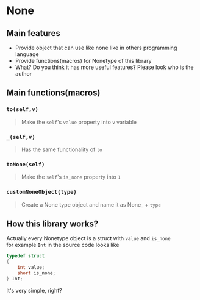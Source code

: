 # None
## Main features
- Provide object that can use like none like in others programming language
- Provide functions(macros) for Nonetype of this library
- What? Do you think it has more useful features? Please look who is the author
## Main functions(macros)
### `to(self,v)`
> Make the `self`'s `value` property into `v` variable
### `_(self,v)`
> Has the same functionality of `to`
### `toNone(self)`
> Make the `self`'s `is_none` property into `1`
### `customNoneObject(type)`
> Create a None type object and name it as None_ + `type`
## How this library works?

Actually every Nonetype object is a struct with `value` and `is_none` <br>
for example `Int` in the source code looks like
```c
typedef struct
{
    int value;
    short is_none;
} Int;
```
It's very simple, right?
